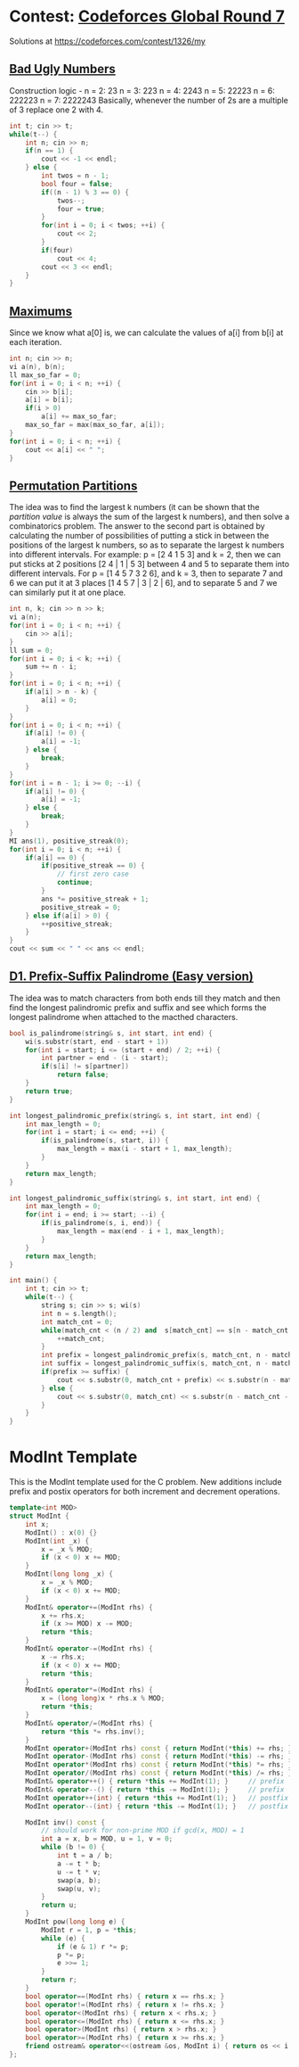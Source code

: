 # Contest: [Codeforces Global Round 7](https://codeforces.com/contest/1326)
Solutions at https://codeforces.com/contest/1326/my
## [Bad Ugly Numbers](https://codeforces.com/contest/1326/problem/A)
Construction logic - 
n = 2: 23
n = 3: 223
n = 4: 2243
n = 5: 22223
n = 6: 222223
n = 7: 2222243
Basically, whenever the number of 2s are a multiple of 3 replace one 2 with 4.
```cpp
int t; cin >> t;
while(t--) {
    int n; cin >> n;
    if(n == 1) {
        cout << -1 << endl;    
    } else {
        int twos = n - 1;
        bool four = false;
        if((n - 1) % 3 == 0) {
            twos--;
            four = true;
        }
        for(int i = 0; i < twos; ++i) {
            cout << 2;
        }
        if(four) 
            cout << 4;
        cout << 3 << endl;
    }
} 
```

## [Maximums](https://codeforces.com/contest/1326/problem/B)
Since we know what a[0] is, we can calculate the values of a[i] from b[i] at each iteration.
```cpp
int n; cin >> n;
vi a(n), b(n);
ll max_so_far = 0;
for(int i = 0; i < n; ++i) {
    cin >> b[i];
    a[i] = b[i];
    if(i > 0)
        a[i] += max_so_far;
    max_so_far = max(max_so_far, a[i]);
}
for(int i = 0; i < n; ++i) {
    cout << a[i] << " ";
}
```

## [Permutation Partitions](https://codeforces.com/contest/1326/problem/C)
The idea was to find the largest k numbers (it can be shown that the _partition value_ is always the sum of the largest k numbers), and then solve a combinatorics problem. The answer to the second part is obtained by calculating the number of possibilities of putting a stick in between the positions of the largest k numbers, so as to separate the largest k numbers into different intervals. For example: p = [2 4 1 5 3] and k = 2, then we can put sticks at 2 positions  [2 4 | 1 | 5 3] between 4 and 5 to separate them into different intervals. For p = [1 4 5 7 3 2 6], and k = 3, then to separate 7 and 6 we can put it at 3 places [1 4 5 7 | 3 | 2 | 6], and to separate 5 and 7 we can similarly put it at one place.
```cpp
int n, k; cin >> n >> k;
vi a(n);
for(int i = 0; i < n; ++i) {
    cin >> a[i];
}
ll sum = 0;
for(int i = 0; i < k; ++i) {
    sum += n - i;
}
for(int i = 0; i < n; ++i) {
    if(a[i] > n - k) {
        a[i] = 0;
    }
}
for(int i = 0; i < n; ++i) {
    if(a[i] != 0) {
        a[i] = -1;
    } else {
        break;
    }
}
for(int i = n - 1; i >= 0; --i) {
    if(a[i] != 0) {
        a[i] = -1;
    } else {
        break;
    }
}
MI ans(1), positive_streak(0);
for(int i = 0; i < n; ++i) {
    if(a[i] == 0) {
        if(positive_streak == 0) {
            // first zero case
            continue;
        }
        ans *= positive_streak + 1;
        positive_streak = 0;
    } else if(a[i] > 0) {
        ++positive_streak;
    }
}
cout << sum << " " << ans << endl;
```

## [D1. Prefix-Suffix Palindrome (Easy version)](https://codeforces.com/contest/1326/problem/D1)
The idea was to match characters from both ends till they match and then find the longest palindromic prefix and suffix and see which forms the longest palindrome when attached to the macthed characters.
```cpp
bool is_palindrome(string& s, int start, int end) {
    wi(s.substr(start, end - start + 1))
    for(int i = start; i <= (start + end) / 2; ++i) {
        int partner = end - (i - start);
        if(s[i] != s[partner])
            return false;
    }
    return true;
}

int longest_palindromic_prefix(string& s, int start, int end) {
    int max_length = 0;
    for(int i = start; i <= end; ++i) {
        if(is_palindrome(s, start, i)) {
            max_length = max(i - start + 1, max_length);
        }
    }
    return max_length;
}

int longest_palindromic_suffix(string& s, int start, int end) {
    int max_length = 0;
    for(int i = end; i >= start; --i) {
        if(is_palindrome(s, i, end)) {
            max_length = max(end - i + 1, max_length);
        }
    }
    return max_length;
}

int main() {
    int t; cin >> t;
    while(t--) {
        string s; cin >> s; wi(s)
        int n = s.length();
        int match_cnt = 0;
        while(match_cnt < (n / 2) and  s[match_cnt] == s[n - match_cnt - 1]) {
            ++match_cnt;
        }
        int prefix = longest_palindromic_prefix(s, match_cnt, n - match_cnt - 1);
        int suffix = longest_palindromic_suffix(s, match_cnt, n - match_cnt - 1);
        if(prefix >= suffix) {
            cout << s.substr(0, match_cnt + prefix) << s.substr(n - match_cnt, match_cnt) << endl;
        } else {
            cout << s.substr(0, match_cnt) << s.substr(n - match_cnt - suffix, match_cnt + suffix) << endl;
        }
    }
}

```
# ModInt Template
This is the ModInt template used for the C problem. New additions include prefix and postix operators for both increment and decrement operations. 
```cpp
template<int MOD>
struct ModInt {
    int x;
    ModInt() : x(0) {}
    ModInt(int _x) {
        x = _x % MOD;
        if (x < 0) x += MOD;
    }
    ModInt(long long _x) {
        x = _x % MOD;
        if (x < 0) x += MOD;
    }
    ModInt& operator+=(ModInt rhs) {
        x += rhs.x;
        if (x >= MOD) x -= MOD;
        return *this;
    }
    ModInt& operator-=(ModInt rhs) {
        x -= rhs.x;
        if (x < 0) x += MOD;
        return *this;
    }
    ModInt& operator*=(ModInt rhs) {
        x = (long long)x * rhs.x % MOD;
        return *this;
    }
    ModInt& operator/=(ModInt rhs) {
        return *this *= rhs.inv();
    }
    ModInt operator+(ModInt rhs) const { return ModInt(*this) += rhs; }
    ModInt operator-(ModInt rhs) const { return ModInt(*this) -= rhs; }
    ModInt operator*(ModInt rhs) const { return ModInt(*this) *= rhs; }
    ModInt operator/(ModInt rhs) const { return ModInt(*this) /= rhs; }
    ModInt& operator++() { return *this += ModInt(1); }     // prefix
    ModInt& operator--() { return *this -= ModInt(1); }     // prefix
    ModInt operator++(int) { return *this += ModInt(1); }   // postfix
    ModInt operator--(int) { return *this -= ModInt(1); }   // postfix

    ModInt inv() const {
        // should work for non-prime MOD if gcd(x, MOD) = 1
        int a = x, b = MOD, u = 1, v = 0;
        while (b != 0) {
            int t = a / b;
            a -= t * b;
            u -= t * v;
            swap(a, b);
            swap(u, v);
        }
        return u;
    }
    ModInt pow(long long e) {
        ModInt r = 1, p = *this;
        while (e) {
            if (e & 1) r *= p;
            p *= p;
            e >>= 1;
        }
        return r;
    }
    bool operator==(ModInt rhs) { return x == rhs.x; }
    bool operator!=(ModInt rhs) { return x != rhs.x; }
    bool operator<(ModInt rhs) { return x < rhs.x; }
    bool operator<=(ModInt rhs) { return x <= rhs.x; }
    bool operator>(ModInt rhs) { return x > rhs.x; }
    bool operator>=(ModInt rhs) { return x >= rhs.x; }
    friend ostream& operator<<(ostream &os, ModInt i) { return os << i.x; }
};
```